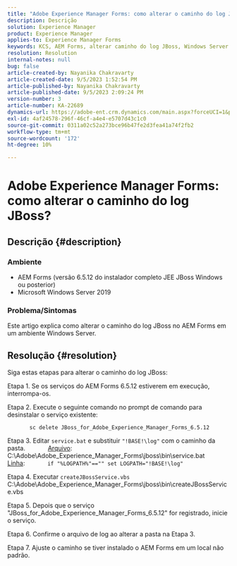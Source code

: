 ```yaml
---
title: "Adobe Experience Manager Forms: como alterar o caminho do log JBoss?"
description: Descrição
solution: Experience Manager
product: Experience Manager
applies-to: Experience Manager Forms
keywords: KCS, AEM Forms, alterar caminho do log JBoss, Windows Server
resolution: Resolution
internal-notes: null
bug: false
article-created-by: Nayanika Chakravarty
article-created-date: 9/5/2023 1:52:54 PM
article-published-by: Nayanika Chakravarty
article-published-date: 9/5/2023 2:09:24 PM
version-number: 3
article-number: KA-22689
dynamics-url: https://adobe-ent.crm.dynamics.com/main.aspx?forceUCI=1&pagetype=entityrecord&etn=knowledgearticle&id=433d107d-f34b-ee11-be6e-6045bd006c82
exl-id: 4af24578-296f-46cf-a4e4-e5707d43c1c0
source-git-commit: 0311a02c52a273bce96b47fe2d3fea41a74f2fb2
workflow-type: tm+mt
source-wordcount: '172'
ht-degree: 10%

---
```


# Adobe Experience Manager Forms: como alterar o caminho do log JBoss?

## Descrição {#description}


### Ambiente

- AEM Forms (versão 6.5.12 do instalador completo JEE JBoss Windows ou posterior)
- Microsoft Windows Server 2019


### Problema/Sintomas

Este artigo explica como alterar o caminho do log JBoss no AEM Forms em um ambiente Windows Server.


## Resolução {#resolution}


Siga estas etapas para alterar o caminho do log JBoss:

Etapa 1. Se os serviços do AEM Forms 6.5.12 estiverem em execução, interrompa-os.

Etapa 2. Execute o seguinte comando no prompt de comando para desinstalar o serviço existente:

`       sc delete JBoss_for_Adobe_Experience_Manager_Forms_6.5.12`

Etapa 3. Editar `service.bat` e substituir `"!BASE!\log"` com o caminho da pasta.
            <u>Arquivo</u>: C:\Adobe\Adobe_Experience_Manager_Forms\jboss\bin\service.bat
            <u>Linha</u>:
            `if "%LOGPATH%"=="" set LOGPATH="!BASE!\log"`

Etapa 4. Executar `createJBossService.vbs`
            C:\Adobe\Adobe_Experience_Manager_Forms\jboss\bin\createJBossService.vbs

Etapa 5. Depois que o serviço &quot;JBoss_for_Adobe_Experience_Manager_Forms_6.5.12&quot; for registrado, inicie o serviço.

Etapa 6. Confirme o arquivo de log ao alterar a pasta na Etapa 3.

Etapa 7. Ajuste o caminho se tiver instalado o AEM Forms em um local não padrão.
